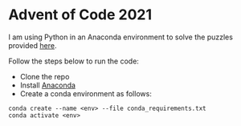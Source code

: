 # Advent of Code 2021

I am using Python in an Anaconda environment to solve the puzzles provided [here](https://adventofcode.com/2021).

Follow the steps below to run the code:

* Clone the repo
* Install [Anaconda](https://www.anaconda.com/products/individual)
* Create a conda environment as follows:
```
conda create --name <env> --file conda_requirements.txt
conda activate <env>
```